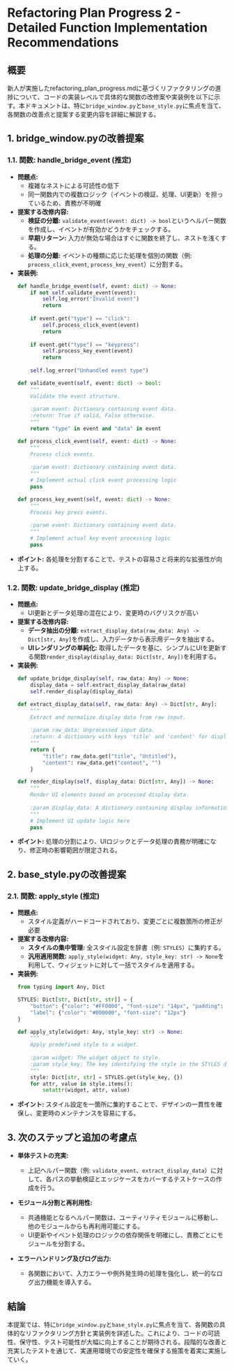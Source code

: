 # Refactoring Plan Progress 2 - Detailed Function Implementation Recommendations

## 概要
新人が実施したrefactoring_plan_progress.mdに基づくリファクタリングの進捗について、コードの実装レベルで具体的な関数の改修案や実装例を以下に示す。本ドキュメントは、特に`bridge_window.py`と`base_style.py`に焦点を当て、各関数の改善点と提案する変更内容を詳細に解説する。

## 1. bridge_window.pyの改善提案

### 1.1. 関数: handle_bridge_event (推定)
- **問題点:** 
  - 複雑なネストによる可読性の低下
  - 同一関数内での複数ロジック（イベントの検証、処理、UI更新）を担っているため、責務が不明確
- **提案する改修内容:**
  - **検証の分離:** `validate_event(event: dict) -> bool`というヘルパー関数を作成し、イベントが有効かどうかをチェックする。
  - **早期リターン:** 入力が無効な場合はすぐに関数を終了し、ネストを浅くする。
  - **処理の分離:** イベントの種類に応じた処理を個別の関数（例: `process_click_event`, `process_key_event`）に分割する。
- **実装例:**
  ```python
  def handle_bridge_event(self, event: dict) -> None:
      if not self.validate_event(event):
          self.log_error("Invalid event")
          return
      
      if event.get("type") == "click":
          self.process_click_event(event)
          return
      
      if event.get("type") == "keypress":
          self.process_key_event(event)
          return
      
      self.log_error("Unhandled event type")
  
  def validate_event(self, event: dict) -> bool:
      """
      Validate the event structure.
      
      :param event: Dictionary containing event data.
      :return: True if valid, False otherwise.
      """
      return "type" in event and "data" in event
  
  def process_click_event(self, event: dict) -> None:
      """
      Process click events.
      
      :param event: Dictionary containing event data.
      """
      # Implement actual click event processing logic
      pass
  
  def process_key_event(self, event: dict) -> None:
      """
      Process key press events.
      
      :param event: Dictionary containing event data.
      """
      # Implement actual key event processing logic
      pass
  ```
- **ポイント:** 各処理を分割することで、テストの容易さと将来的な拡張性が向上する。

### 1.2. 関数: update_bridge_display (推定)
- **問題点:** 
  - UI更新とデータ処理の混在により、変更時のバグリスクが高い
- **提案する改修内容:**
  - **データ抽出の分離:** `extract_display_data(raw_data: Any) -> Dict[str, Any]`を作成し、入力データから表示用データを抽出する。
  - **UIレンダリングの単純化:** 取得したデータを基に、シンプルにUIを更新する関数`render_display(display_data: Dict[str, Any])`を利用する。
- **実装例:**
  ```python
  def update_bridge_display(self, raw_data: Any) -> None:
      display_data = self.extract_display_data(raw_data)
      self.render_display(display_data)
  
  def extract_display_data(self, raw_data: Any) -> Dict[str, Any]:
      """
      Extract and normalize display data from raw input.
      
      :param raw_data: Unprocessed input data.
      :return: A dictionary with keys 'title' and 'content' for display.
      """
      return {
          "title": raw_data.get("title", "Untitled"),
          "content": raw_data.get("content", "")
      }
  
  def render_display(self, display_data: Dict[str, Any]) -> None:
      """
      Render UI elements based on processed display data.
      
      :param display_data: A dictionary containing display information.
      """
      # Implement UI update logic here
      pass
  ```
- **ポイント:** 処理の分割により、UIロジックとデータ処理の責務が明確になり、修正時の影響範囲が限定される。

## 2. base_style.pyの改善提案

### 2.1. 関数: apply_style (推定)
- **問題点:** 
  - スタイル定義がハードコードされており、変更ごとに複数箇所の修正が必要
- **提案する改修内容:**
  - **スタイルの集中管理:** 全スタイル設定を辞書（例: `STYLES`）に集約する。
  - **汎用適用関数:** `apply_style(widget: Any, style_key: str) -> None`を利用して、ウィジェットに対して一括でスタイルを適用する。
- **実装例:**
  ```python
  from typing import Any, Dict
  
  STYLES: Dict[str, Dict[str, str]] = {
      "button": {"color": "#FF0000", "font-size": "14px", "padding": "10px"},
      "label": {"color": "#000000", "font-size": "12px"}
  }
  
  def apply_style(widget: Any, style_key: str) -> None:
      """
      Apply predefined style to a widget.
      
      :param widget: The widget object to style.
      :param style_key: The key identifying the style in the STYLES dictionary.
      """
      style: Dict[str, str] = STYLES.get(style_key, {})
      for attr, value in style.items():
          setattr(widget, attr, value)
  ```
- **ポイント:** スタイル設定を一箇所に集約することで、デザインの一貫性を確保し、変更時のメンテナンスを容易にする。

## 3. 次のステップと追加の考慮点

- **単体テストの充実:**
  - 上記ヘルパー関数（例: `validate_event`、`extract_display_data`）に対して、各パスの挙動検証とエッジケースをカバーするテストケースの作成を行う。

- **モジュール分割と再利用性:**
  - 共通機能となるヘルパー関数は、ユーティリティモジュールに移動し、他のモジュールからも再利用可能にする。
  - UI更新やイベント処理のロジックの依存関係を明確にし、責務ごとにモジュールを分割する。

- **エラーハンドリング及びログ出力:**
  - 各関数において、入力エラーや例外発生時の処理を強化し、統一的なログ出力機能を導入する。

## 結論
本提案では、特に`bridge_window.py`と`base_style.py`に焦点を当て、各関数の具体的なリファクタリング方針と実装例を詳述した。これにより、コードの可読性、保守性、テスト可能性が大幅に向上することが期待される。段階的な改善と充実したテストを通じて、実運用環境での安定性を確保する施策を着実に実施していく。
